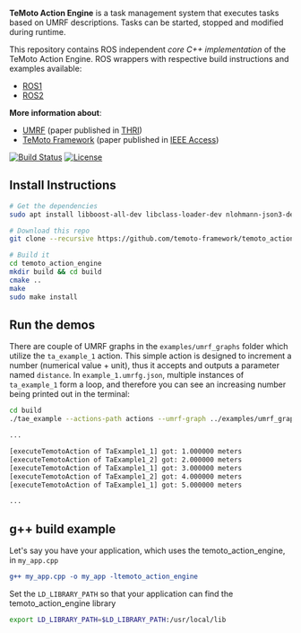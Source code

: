 **TeMoto Action Engine** is a task management system that executes tasks based on UMRF descriptions. Tasks can be started, stopped and modified during runtime.

This repository contains ROS independent *core C++ implementation* of the TeMoto Action Engine. ROS wrappers with respective build instructions and examples available:
* [ROS1](https://github.com/temoto-framework/temoto_action_engine_ros1)
* [ROS2](https://github.com/temoto-framework/temoto_action_engine_ros2)

**More information about**:
* [UMRF](https://doi.org/10.1145/3522580) (paper published in [THRI](https://dl.acm.org/journal/thri))
* [TeMoto Framework](https://doi.org/10.1109/ACCESS.2022.3173647) (paper published in [IEEE Access](https://ieeeaccess.ieee.org/))

[![Build Status](https://github.com/temoto-framework/temoto_action_engine/actions/workflows/build.yml/badge.svg)](https://github.com/temoto-framework/temoto_action_engine/actions/workflows/build.yml)
[![License](https://img.shields.io/badge/License-Apache%202.0-blue.svg)](https://opensource.org/licenses/Apache-2.0)

## Install Instructions

```bash
# Get the dependencies
sudo apt install libboost-all-dev libclass-loader-dev nlohmann-json3-dev

# Download this repo
git clone --recursive https://github.com/temoto-framework/temoto_action_engine

# Build it
cd temoto_action_engine
mkdir build && cd build
cmake ..
make
sudo make install
```

## Run the demos
There are couple of UMRF graphs in the `examples/umrf_graphs` folder which utilize the `ta_example_1` action. This simple action is designed to increment a number (numerical value + unit), thus it accepts and outputs a parameter named `distance`. In `example_1.umrfg.json`, multiple instances of `ta_example_1` form a loop, and therefore you can see an increasing number being printed out in the terminal:
```bash
cd build
./tae_example --actions-path actions --umrf-graph ../examples/umrf_graphs/example_1.umrfg.json

...

[executeTemotoAction of TaExample1_1] got: 1.000000 meters
[executeTemotoAction of TaExample1_2] got: 2.000000 meters
[executeTemotoAction of TaExample1_1] got: 3.000000 meters
[executeTemotoAction of TaExample1_2] got: 4.000000 meters
[executeTemotoAction of TaExample1_1] got: 5.000000 meters

...
```

## g++ build example
Let's say you have your application, which uses the temoto_action_engine, in ```my_app.cpp```
```cmake
g++ my_app.cpp -o my_app -ltemoto_action_engine
```

Set the ```LD_LIBRARY_PATH``` so that your application can find the temoto_action_engine library
```bash
export LD_LIBRARY_PATH=$LD_LIBRARY_PATH:/usr/local/lib
```
